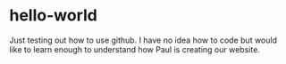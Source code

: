 # hello-world
Just testing out how to use github. 
I have no idea how to code but would like to learn enough to understand how Paul is creating our website.
